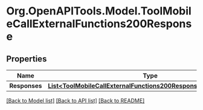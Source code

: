 # Org.OpenAPITools.Model.ToolMobileCallExternalFunctions200Response

## Properties

Name | Type | Description | Notes
------------ | ------------- | ------------- | -------------
**Responses** | [**List&lt;ToolMobileCallExternalFunctions200ResponseResponsesInner&gt;**](ToolMobileCallExternalFunctions200ResponseResponsesInner.md) |  | 

[[Back to Model list]](../README.md#documentation-for-models) [[Back to API list]](../README.md#documentation-for-api-endpoints) [[Back to README]](../README.md)

